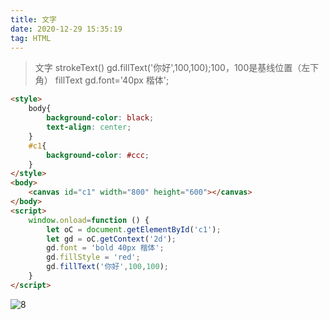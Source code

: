```yaml
---
title: 文字
date: 2020-12-29 15:35:19
tag: HTML
---
```


>文字
strokeText()  gd.fillText('你好',100,100);100，100是基线位置（左下角）
fillText
gd.font='40px 楷体';

```html
<style>
    body{
        background-color: black;
        text-align: center;
    }
    #c1{
        background-color: #ccc;
    }
</style>
<body>
    <canvas id="c1" width="800" height="600"></canvas>
</body>
<script>
    window.onload=function () {
        let oC = document.getElementById('c1');
        let gd = oC.getContext('2d');
        gd.font = 'bold 40px 楷体';
        gd.fillStyle = 'red';
        gd.fillText('你好',100,100);
    }
</script>
```

![8](/assets/html5Img/canvasImg/8.png "8")